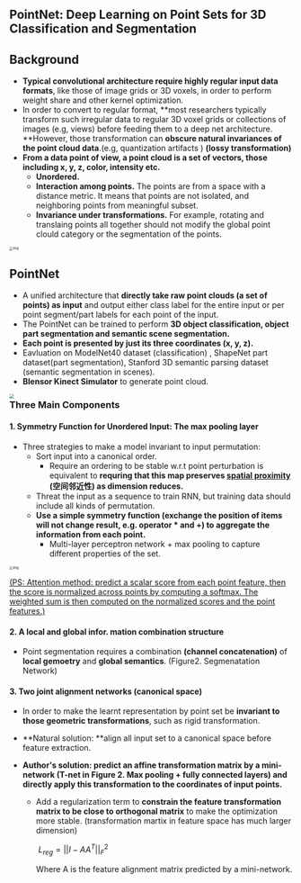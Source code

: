 ## PointNet: Deep Learning on Point Sets for 3D Classification and Segmentation

## Background

- **Typical convolutional architecture require highly regular input data formats**, like those of image grids or 3D voxels, in order to perform weight share and other kernel optimization.
- In order to convert to regular format, **most researchers typically transform such irregular data to regular 3D voxel grids or collections of images (e.g, views) before feeding them to a deep net architecture. **However, those transformation can **obscure natural invariances of the point cloud data**.(e.g, quantization artifacts ) **(lossy transformation)**
- **From a data point of view, a point cloud is a set of vectors, those including x, y, z, color, intensity etc.**
  - **Unordered.**                                                                                                                                                                           
  - **Interaction among points.** The points are from a space with a distance metric. It means that points are not isolated, and neighboring points from meaningful subset.
  - **Invariance under transformations.** For example, rotating and translaing points all together should not modify the global point clould category or the segmentation of the points. 

<img src="https://gitee.com/gggqq/src/raw/master/PointNet_Fig.png" alt="img" style="zoom:40%;"/>

## PointNet

- A unified architecture that **directly take raw point clouds (a set of points) as input** and output either class label for the entire input or per point segment/part labels for each point of the input.
- The PointNet can be trained to perform **3D object classification, object part segmentation and semantic scene segmentation.**
- **Each point is presented by just its three coordinates (x, y, z).**
- Eavluation on ModelNet40 dataset (classification) , ShapeNet part dataset(part segmentation), Stanford 3D semantic parsing dataset (semantic segmentation in scenes).
- **Blensor Kinect Simulator** to generate point cloud.

<img src="https://gitee.com/gggqq/src/raw/master/PointNet_Figure2.png" style="zoom:50%;" align="left"  />

### Three Main Components

#### 1. Symmetry Function for Unordered Input: The max pooling layer

- Three strategies to make a model invariant to input permutation:
  - Sort input into a canonical order.
    - Require an ordering to be stable w.r.t point perturbation is equivalent to **requring that this map preserves <u>spatial proximity</u> (空间邻近性) as dimension reduces.**
  - Threat the input as a sequence to train RNN, but training data should include all kinds of permutation.
  - **Use a simple symmetry function (exchange the position of items will not change result, e.g. operator * and +) to aggregate the information from each point.**
    - Multi-layer perceptron network  + max pooling to capture different properties of the set.

<img src="https://gitee.com/gggqq/src/raw/master/PointNet_Figure5.png" alt="img" style="zoom:40%;"/>

<u>(PS: Attention method: predict a scalar score from each point feature, then the score is normalized across points by computing a softmax. The weighted sum is then computed on the normalized scores and the point features.)</u>

#### 2. A local and global infor. mation combination structure

- Point segmentation requires a combination **(channel concatenation)** of **local gemoetry** and **global semantics**. (Figure2. Segmenatation Network)

#### 3. Two joint alignment networks (canonical space)

- In order to make the learnt representation by point set be **invariant to those geometric transformations**, such as rigid transformation.

- **Natural solution: **align all input set to a canonical space before feature extraction.

- **Author's solution: predict an affine transformation matrix by a mini-network (T-net in Figure 2. Max pooling + fully connected layers) and directly apply this transformation to the coordinates of input points.** 

  - Add a regularization term to **constrain the feature transformation matrix to be close to orthogonal matrix** to make the optimization more stable. (transformation martix in feature space has much larger dimension)

    ​														$L_{reg} = ||I - AA^T||_F^2$

    Where A is the feature alignment matrix predicted by a mini-network.
